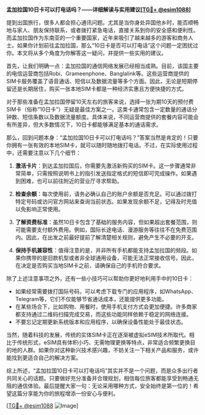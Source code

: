 **孟加拉国10日卡可以打电话吗？——详细解读与实用建议[[TG💪+ @esim1088](https://t.me/s/esim1088)]**

提到出国旅行，很多人都会担心通讯问题。尤其是当你身处异国他乡时，能否顺畅地与家人、朋友保持联系，或者拨打紧急电话，直接关系到你的安全感和便利性。而孟加拉国作为东南亚的一个重要国家，近年来吸引了越来越多的游客和商务人士。如果你计划前往孟加拉国，那么“10日卡是否可以打电话”这个问题一定困扰过你。本文将从多个角度为你解答这一疑问，并提供一些实用的建议。

首先，让我们明确一点：孟加拉国的通信网络发展已经相当成熟。目前，该国主要的电信运营商包括Robi、Grameenphone、Banglalink等。这些运营商提供的SIM卡服务覆盖了语音通话、短信以及数据流量等多个方面。因此，无论是短期停留还是长期居住，购买一张本地SIM卡都是一种经济实惠且方便快捷的方式。

对于那些准备在孟加拉国停留10天左右的旅客来说，选择一张为期10天的预付费SIM卡（俗称“10日卡”）无疑是最佳方案之一。这类卡通常包含一定数量的通话分钟数、短信条数以及数据流量额度。具体来说，不同运营商提供的套餐内容可能会有所差异，但大多数情况下，10日卡都能够满足基本的通话需求。

那么，回到问题本身：“孟加拉国10日卡可以打电话吗？”答案当然是肯定的！只要你拥有一张有效的本地SIM卡，就可以随时随地拨打电话。不过，在实际使用过程中，还需要注意以下几个细节：

1. **激活卡片**：到达孟加拉国后，你需要先激活新购买的SIM卡。这一步骤通常非常简单，只需按照说明书上的指引发送指定格式的短信即可完成操作。如果遇到困难，也可以前往附近的营业厅寻求帮助。

2. **检查余额**：每次使用前，请务必确认自己的账户余额是否充足。可以通过拨打特定号码或访问官方网站来查询当前状态。如果发现余额不足，记得及时充值以免影响正常使用。

3. **了解资费标准**：虽然10日卡包含了基础的服务内容，但如果超出套餐范围，则可能需要支付额外费用。例如，国际长途电话、漫游服务等往往不在免费范围内。因此，在出发之前最好提前了解清楚相关规则，避免产生不必要的开支。

4. **保持手机兼容性**：值得注意的是，并非所有手机都能支持孟加拉国的频段。如果你携带的是旧款机型或者非全球通用设备，可能无法正常接收信号。因此，在决定是否购买当地SIM卡之前，请确保自己的手机符合要求。

除了上述注意事项之外，还有一些小技巧可以帮助你更好地利用手中的10日卡：

- 如果经常需要拨打国际号码，可以考虑下载专门的应用程序，如WhatsApp、Telegram等，它们不仅能够节省通话成本，还能提供更多功能。
- 在某些场合下，比如购物、用餐时，使用手机支付方式会更加便捷。许多商家都支持通过二维码扫描完成交易，而这些功能同样依赖于稳定的网络连接。
- 不要忘记定期更新系统版本和应用程序，以确保设备性能处于最佳状态。

当然，随着科技的发展，传统的实体SIM卡正在逐渐被虚拟eSIM技术所取代。相比于传统形式，eSIM具有体积小巧、无需物理更换等特点，非常适合频繁更换目的地的人群。如果你对这种新兴技术感兴趣，不妨关注一下相关产品和服务，或许能找到更适合自己的解决方案。

综上所述，“孟加拉国10日卡可以打电话吗”其实并不是一个问题，而是众多出行者共同关心的话题。只要做好充分准备并合理规划，相信每位旅客都能享受到畅通无阻的通信体验。最后提醒大家一句：无论采用哪种方式，安全始终是第一位的！希望这篇分享能为你的旅程增添一份安心与便利。

[[TG💪+ @esim1088](https://t.me/s/esim1088) ![Image](https://i.postimg.cc/4NQfJmqS/Snipaste-2025-05-13-00-14-12.png)]